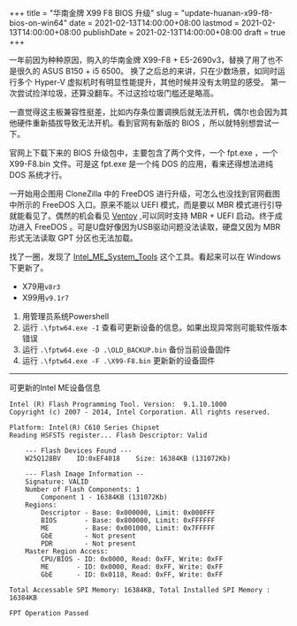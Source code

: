 +++
title = "华南金牌 X99 F8 BIOS 升级"
slug = "update-huanan-x99-f8-bios-on-win64"
date = 2021-02-13T14:00:00+08:00
lastmod = 2021-02-13T14:00:00+08:00
publishDate = 2021-02-13T14:00:00+08:00
draft = true
+++

一年前因为种种原因，购入的华南金牌 X99-F8 + E5-2690v3，替换了用了也不是很久的 ASUS B150 + i5 6500。
换了之后总的来讲，只在少数场景，如同时运行多个 Hyper-V 虚拟机时有明显性能提升，其他时候并没有太明显的感受。
第一次尝试捡洋垃圾，还算没翻车。不过这捡垃圾门槛还是略高。


一直觉得这主板兼容性挺差，比如内存条位置调换后就无法开机，偶尔也会因为其他硬件重新插拔导致无法开机。看到官网有新版的 BIOS ，所以就特别想尝试一下。


官网上下载下来的 BIOS 升级包中，主要包含了两个文件，一个 fpt.exe ，一个 X99-F8.bin 文件。可是这 fpt.exe 是一个纯 DOS 的应用，看来还得想法进纯 DOS 系统才行。


一开始用企图用 CloneZilla 中的 FreeDOS 进行升级，可怎么也没找到官网截图中所示的 FreeDOS 入口。原来不能以 UEFI 模式，而是要以 MBR 模式进行引导就能看见了。偶然的机会看见 [Ventoy](https://www.ventoy.net/en/index.html) ,可以同时支持 MBR + UEFI 启动。终于成功进入 FreeDOS 。可是U盘好像因为USB驱动问题没法读取，硬盘又因为 MBR 形式无法读取 GPT 分区也无法加载。

找了一圈，发现了 [Intel_ME_System_Tools](https://github.com/mostav02/Remove_IntelME_FPT/tree/master/Intel_ME_System_Tools) 这个工具。看起来可以在 Windows 下更新了。

- X79用`v8r3`
- X99用`v9.1r7`

1. 用管理员系统Powershell
1. 运行 `.\fptw64.exe -I` 查看可更新设备的信息。如果出现异常则可能软件版本错误
1. 运行 `.\fptw64.exe -D .\OLD_BACKUP.bin` 备份当前设备固件
1. 运行 `.\fptw64.exe -F .\X99-F8.bin` 更新新的设备固件

---

可更新的Intel ME设备信息
```
Intel (R) Flash Programming Tool. Version:  9.1.10.1000
Copyright (c) 2007 - 2014, Intel Corporation. All rights reserved.

Platform: Intel(R) C610 Series Chipset
Reading HSFSTS register... Flash Descriptor: Valid

    --- Flash Devices Found ---
    W25Q128BV    ID:0xEF4018    Size: 16384KB (131072Kb)

    --- Flash Image Information --
    Signature: VALID
    Number of Flash Components: 1
        Component 1 - 16384KB (131072Kb)
    Regions:
        Descriptor - Base: 0x000000, Limit: 0x000FFF
        BIOS       - Base: 0x800000, Limit: 0xFFFFFF
        ME         - Base: 0x001000, Limit: 0x7FFFFF
        GbE        - Not present
        PDR        - Not present
    Master Region Access:
        CPU/BIOS - ID: 0x0000, Read: 0xFF, Write: 0xFF
        ME       - ID: 0x0000, Read: 0xFF, Write: 0xFF
        GbE      - ID: 0x0118, Read: 0xFF, Write: 0xFF

Total Accessable SPI Memory: 16384KB, Total Installed SPI Memory : 16384KB

FPT Operation Passed
```
